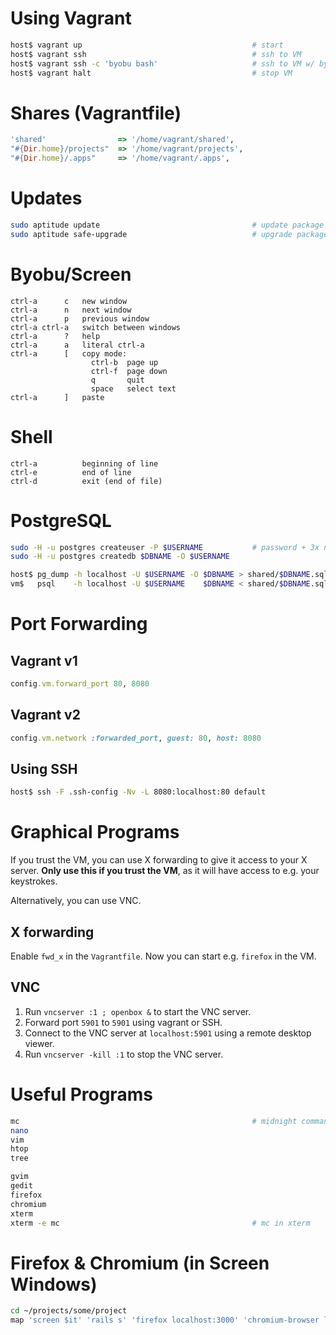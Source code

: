 # Using Vagrant

```bash
host$ vagrant up                                      # start
host$ vagrant ssh                                     # ssh to VM
host$ vagrant ssh -c 'byobu bash'                     # ssh to VM w/ byobu
host$ vagrant halt                                    # stop VM
```

# Shares (Vagrantfile)

```ruby
'shared'                => '/home/vagrant/shared',
"#{Dir.home}/projects"  => '/home/vagrant/projects',
"#{Dir.home}/.apps"     => '/home/vagrant/.apps',
```

# Updates

```bash
sudo aptitude update                                  # update package lists
sudo aptitude safe-upgrade                            # upgrade packages
```

# Byobu/Screen

```
ctrl-a      c   new window
ctrl-a      n   next window
ctrl-a      p   previous window
ctrl-a ctrl-a   switch between windows
ctrl-a      ?   help
ctrl-a      a   literal ctrl-a
ctrl-a      [   copy mode:
                  ctrl-b  page up
                  ctrl-f  page down
                  q       quit
                  space   select text
ctrl-a      ]   paste
```

# Shell

```
ctrl-a          beginning of line
ctrl-e          end of line
ctrl-d          exit (end of file)
```

# PostgreSQL

```bash
sudo -H -u postgres createuser -P $USERNAME           # password + 3x no
sudo -H -u postgres createdb $DBNAME -O $USERNAME
```

```bash
host$ pg_dump -h localhost -U $USERNAME -O $DBNAME > shared/$DBNAME.sql   # dump
vm$   psql    -h localhost -U $USERNAME    $DBNAME < shared/$DBNAME.sql   # restore
```

# Port Forwarding

## Vagrant v1

```ruby
config.vm.forward_port 80, 8080
```

## Vagrant v2

```ruby
config.vm.network :forwarded_port, guest: 80, host: 8080
```

## Using SSH

```bash
host$ ssh -F .ssh-config -Nv -L 8080:localhost:80 default
```

# Graphical Programs

If you trust the VM, you can use X forwarding to give it access to
your X server.  **Only use this if you trust the VM**, as it will have
access to e.g. your keystrokes.

Alternatively, you can use VNC.

## X forwarding

Enable `fwd_x` in the `Vagrantfile`.  Now you can start e.g. `firefox`
in the VM.

## VNC

1.  Run `vncserver :1 ; openbox &` to start the VNC server.
2.  Forward port `5901` to `5901` using vagrant or SSH.
3.  Connect to the VNC server at `localhost:5901` using a remote
    desktop viewer.
4.  Run `vncserver -kill :1` to stop the VNC server.

# Useful Programs

```bash
mc                                                    # midnight commander file manager
nano
vim
htop
tree
```

```bash
gvim
gedit
firefox
chromium
xterm
xterm -e mc                                           # mc in xterm
```

# Firefox & Chromium (in Screen Windows)

```bash
cd ~/projects/some/project
map 'screen $it' 'rails s' 'firefox localhost:3000' 'chromium-browser localhost:3000'
```
